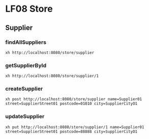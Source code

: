 # LF08 Store

## Supplier

### findAllSuppliers
```shell
xh http://localhost:8080/store/supplier
```

### getSupplierById
```shell
xh http://localhost:8080/store/supplier/1
```

### createSupplier
```shell
xh post http://localhost:8080/store/supplier name=Supplier01 street=SupplierStreet01 postcode=01010 city=SupplierCityO1
```

### updateSupplier
```shell
xh put http://localhost:8080/store/supplier/1 name=Supplier01 street=SupplierStreet01 postcode=88888 city=SupplierCityO1
```